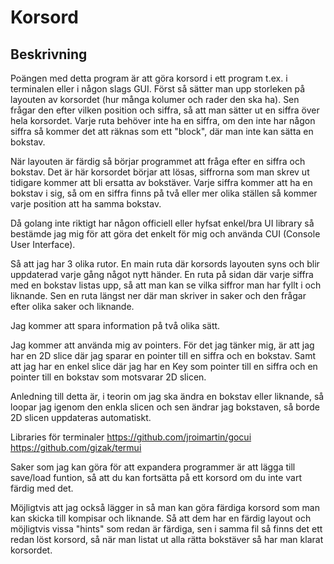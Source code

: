 # Korsord
## Beskrivning
Poängen med detta program är att göra korsord i ett program t.ex. i terminalen eller i någon slags GUI.
Först så sätter man upp storleken på layouten av korsordet (hur många kolumer och rader den ska ha).
Sen frågar den efter vilken position och siffra, så att man sätter ut en siffra över hela korsordet.
Varje ruta behöver inte ha en siffra, om den inte har någon siffra så kommer det att räknas som ett "block", där man inte kan sätta en bokstav.

När layouten är färdig så börjar programmet att fråga efter en siffra och bokstav.
Det är här korsordet börjar att lösas, siffrorna som man skrev ut tidigare kommer att bli ersatta av bokstäver.
Varje siffra kommer att ha en bokstav i sig, så om en siffra finns på två eller mer olika ställen så kommer varje position att ha samma bokstav.

Då golang inte riktigt har någon officiell eller hyfsat enkel/bra UI library så bestämde jag mig för att göra det enkelt för mig
och använda CUI (Console User Interface).

Så att jag har 3 olika rutor. En main ruta där korsords layouten syns och blir uppdaterad varje gång något nytt händer.
En ruta på sidan där varje siffra med en bokstav listas upp, så att man kan se vilka siffror man har fyllt i och liknande.
Sen en ruta längst ner där man skriver in saker och den frågar efter olika saker och liknande.

Jag kommer att spara information på två olika sätt.

Jag kommer att använda mig av pointers.
För det jag tänker mig, är att jag har en 2D slice där jag sparar en pointer till en siffra och en bokstav.
Samt att jag har en enkel slice där jag har en Key som pointer till en siffra och en pointer till en bokstav som motsvarar 2D slicen.

Anledning till detta är, i teorin om jag ska ändra en bokstav eller liknande, så loopar jag igenom den enkla slicen och sen ändrar jag bokstaven, så borde 2D slicen uppdateras automatiskt.

Libraries för terminaler
https://github.com/jroimartin/gocui
https://github.com/gizak/termui

Saker som jag kan göra för att expandera programmer är att lägga till save/load funtion, så att du kan fortsätta på ett korsord om du inte vart färdig med det.

Möjligtvis att jag också lägger in så man kan göra färdiga korsord som man kan skicka till kompisar och liknande.
Så att dem har en färdig layout och möjligtvis vissa "hints" som redan är färdiga, sen i samma fil så finns det ett redan löst korsord, så när man listat ut alla rätta bokstäver så har man klarat korsordet.